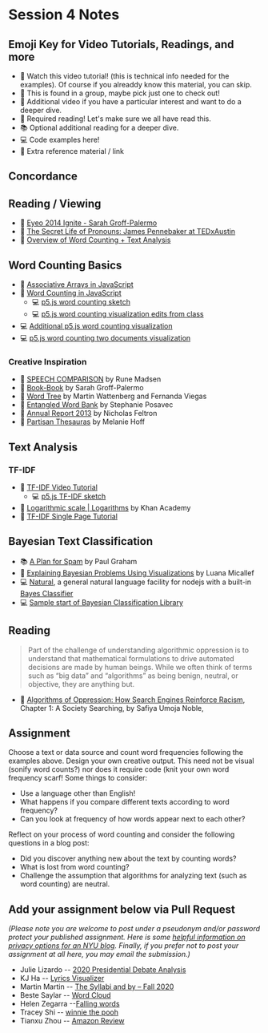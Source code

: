# Session 4 Notes

## Emoji Key for Video Tutorials, Readings, and more
* 🚨 Watch this video tutorial! (this is technical info needed for the examples). Of course if you alreaddy know this material, you can skip.
* 🔢 This is found in a group, maybe pick just one to check out!
* 🍿 Additional video if you have a particular interest and want to do a deeper dive.
* 📕 Required reading! Let's make sure we all have read this.
* 📚 Optional additional reading for a deeper dive.
* 💻 Code examples here!
* 🔗 Extra reference material / link

## Concordance

## Reading / Viewing
* 🚨 [Eyeo 2014 Ignite - Sarah Groff-Palermo](https://vimeo.com/111211477)
* 🍿 [The Secret Life of Pronouns: James Pennebaker at TEDxAustin](https://www.youtube.com/watch?v=PGsQwAu3PzU)
* 🍿 [Overview of Word Counting + Text Analysis](https://youtu.be/tE-ZYXU8A8U)

## Word Counting Basics
* 🚨 [Associative Arrays in JavaScript](https://youtu.be/_5jdE6RKxVk?list=PLRqwX-V7Uu6bZQkJcGM5S9fn9R9Yyd8iZ)
* 🚨 [Word Counting in JavaScript](https://youtu.be/unm0BLor8aE)
    * 💻 [p5.js word counting sketch](https://editor.p5js.org/codingtrain/sketches/icFi8MF7N)
    * 💻 [p5.js word counting visualization edits from class](https://editor.p5js.org/a2zitp/sketches/DALOdSi07)
* 💻 [Additional p5.js word counting visualization](https://editor.p5js.org/a2zitp/sketches/50rBhpEsT)
* 💻 [p5.js word counting two documents visualization](https://editor.p5js.org/a2zitp/sketches/uyLWWpQKB)

### Creative Inspiration
* 🔗 [SPEECH COMPARISON](http://www.runemadsen.com/work/speech-comparison/) by Rune Madsen
* 🔗 [Book-Book](http://sarahghp.com/projects/book-book.html) by Sarah Groff-Palermo
* 🔗 [Word Tree](http://hint.fm/projects/wordtree/) by Martin Wattenberg and Fernanda Viegas
* 🔗 [Entangled Word Bank](http://www.stefanieposavec.com/entangled-word-bank) by Stephanie Posavec
* 🔗 [Annual Report 2013](http://feltron.com/FAR13.html) by Nicholas Feltron
* 🔗 [Partisan Thesauras](http://partisanthesaurus.com/) by Melanie Hoff

## Text Analysis

### TF-IDF
* 🍿 [TF-IDF Video Tutorial](https://youtu.be/RPMYV-eb6lI?list=PLRqwX-V7Uu6bZQkJcGM5S9fn9R9Yyd8iZ)
    * 💻 [p5.js TF-IDF sketch](https://editor.p5js.org/codingtrain/sketches/u0C4FV8sg)
* 🍿 [Logarithmic scale | Logarithms](https://youtu.be/sBhEi4L91Sg) by Khan Academy
* 🔗 [TF-IDF Single Page Tutorial](http://www.tfidf.com/)

## Bayesian Text Classification
* 📚 [A Plan for Spam](http://www.paulgraham.com/spam.html) by Paul Graham
* 🍿 [Explaining Bayesian Problems Using Visualizations](https://youtu.be/D8VZqxcu0I0) by Luana Micallef
* 💻 [Natural](https://github.com/NaturalNode/natural), a general natural language facility for nodejs with a built-in [Bayes Classifier](https://github.com/NaturalNode/natural#bayesian-and-logistic-regression)
* 💻 [Sample start of Bayesian Classification Library](https://github.com/shiffman/bayes-classifier-js)

## Reading
> Part of the challenge of understanding algorithmic oppression is to understand that mathematical formulations to drive automated decisions are made by human beings. While we often think of terms such as “big data” and “algorithms” as being benign, neutral, or objective, they are anything but. 
* 🚨 [Algorithms of Oppression: How Search Engines Reinforce Racism](https://ebookcentral-proquest-com.proxy.library.nyu.edu/lib/nyulibrary-ebooks/detail.action?docID=4834260), Chapter 1: A Society Searching, by Safiya Umoja Noble,

## Assignment

Choose a text or data source and count word frequencies following the examples above. Design your own creative output. This need not be visual (sonify word counts?) nor does it require code (knit your own word frequency scarf! Some things to consider:
* Use a language other than English!
* What happens if you compare different texts according to word frequency?
* Can you look at frequency of how words appear next to each other?

Reflect on your process of word counting and consider the following questions in a blog post:
* Did you discover anything new about the text by counting words?
* What is lost from word counting?
* Challenge the assumption that algorithms for analyzing text (such as word counting) are neutral.

## Add your assignment below via Pull Request
*(Please note you are welcome to post under a pseudonym and/or password protect your published assignment. Here is some [helpful information on privacy options for an NYU blog](https://nyu.service-now.com/sp?id=kb_article&sysparm_article=KB0012245&sys_kb_id=b2ddc9da004aa1002a5d036a271e5f70&spa=1). Finally, if you prefer not to post your assignment at all here, you may email the submission.)*
* Julie Lizardo -- [2020 Presidential Debate Analysis](https://julielizardo.com/2020/10/04/2020-presidential-debate-analysis/)
* KJ Ha -- [Lyrics Visualizer](https://www.kyungjooha.com/post/lyrics-visualizer)
* Martin Martin -- [The Syllabi and by – Fall 2020](https://www.martinsquared.com/2020/10/04/the-syllabi-and-by-fall-2020/)
* Beste Saylar -- [Word Cloud](https://www.bestesaylar.com/programming-a2z/2020/10/2/word-cloud)
* Helen Zegarra --[Falling words](https://texaotech.wordpress.com/2020/10/06/falling-words/)
* Tracey Shi -- [winnie the pooh](http://wp.nyu.edu/tianyeeee/programming-a-z/)
* Tianxu Zhou -- [Amazon Review](https://tianxuzhoublabla.wordpress.com/2020/10/06/week04-word-count-amazon-review/)

